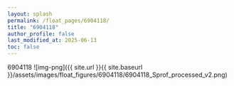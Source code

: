 ```yaml
---
layout: splash
permalink: /float_pages/6904118/
title: "6904118"
author_profile: false
last_modified_at: 2025-06-13
toc: false
---
```

 
6904118
![img-png]({{ site.url }}{{ site.baseurl }}/assets/images/float_figures/6904118/6904118_Sprof_processed_v2.png)